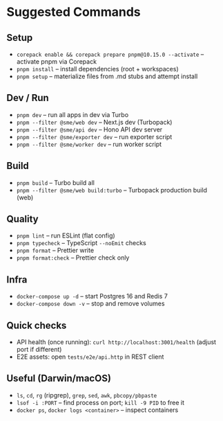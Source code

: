 # Suggested Commands

## Setup

- `corepack enable && corepack prepare pnpm@10.15.0 --activate` – activate pnpm via Corepack
- `pnpm install` – install dependencies (root + workspaces)
- `pnpm setup` – materialize files from .md stubs and attempt install

## Dev / Run

- `pnpm dev` – run all apps in dev via Turbo
- `pnpm --filter @sme/web dev` – Next.js dev (Turbopack)
- `pnpm --filter @sme/api dev` – Hono API dev server
- `pnpm --filter @sme/exporter dev` – run exporter script
- `pnpm --filter @sme/worker dev` – run worker script

## Build

- `pnpm build` – Turbo build all
- `pnpm --filter @sme/web build:turbo` – Turbopack production build (web)

## Quality

- `pnpm lint` – run ESLint (flat config)
- `pnpm typecheck` – TypeScript `--noEmit` checks
- `pnpm format` – Prettier write
- `pnpm format:check` – Prettier check only

## Infra

- `docker-compose up -d` – start Postgres 16 and Redis 7
- `docker-compose down -v` – stop and remove volumes

## Quick checks

- API health (once running): `curl http://localhost:3001/health` (adjust port if different)
- E2E assets: open `tests/e2e/api.http` in REST client

## Useful (Darwin/macOS)

- `ls`, `cd`, `rg` (ripgrep), `grep`, `sed`, `awk`, `pbcopy/pbpaste`
- `lsof -i :PORT` – find process on port; `kill -9 PID` to free it
- `docker ps`, `docker logs <container>` – inspect containers
